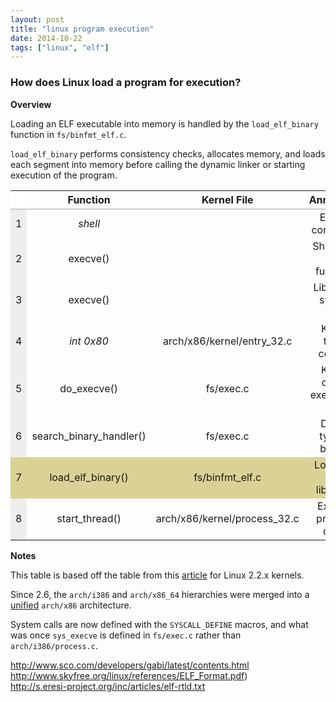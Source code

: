 ```yaml
---
layout: post
title: "linux program execution"
date: 2014-10-22
tags: ["linux", "elf"]
---
```


### How does Linux load a program for execution?

**Overview**

Loading an ELF executable into memory is handled by the `load_elf_binary`
function in `fs/binfmt_elf.c`.

`load_elf_binary` performs consistency checks, allocates memory, and loads each
segment into memory before calling the dynamic linker or starting execution of
the program.

<table style="text-align:center; font-size: 16px;">
<col style="background-color: #eee;" />
<thead>
  <tr style="border-bottom: 2px solid #CCC;">
    <th style="background: #FFF;"></th>
    <th>Function</th>
    <th>Kernel File</th>
    <th>Annotation</th>
  </tr>
</thead>
<tbody>
  <tr>
    <td>1</td>
    <td><i>shell</i></td>
    <td></td>
    <td>Enter a command.</td>
  </td>
  <tr>
    <td>2</td>
    <td>execve()</td>
    <td></td>
    <td>Shell calls libc function.</td>
  </tr>
  <tr>
    <td>3</td>
    <td>execve()</td>
    <td></td>
    <td>Libc does system call.</td>
  </tr>
  <tr>
    <td>4</td>
    <td><i>int 0x80</i></td>
    <td>arch/x86/kernel/entry_32.c</td>
    <td>Kernel takes control.<td> 
  </tr>
  <tr>
    <td>5</td>
    <td>do_execve()</td>
    <td>fs/exec.c</td>
    <td>Kernel opens executable file.</td>
  </tr>
  <tr>
    <td>6</td>
    <td>search_binary_handler()</td>
    <td>fs/exec.c</td>
    <td>Detect type of binary.</td>
  </tr>
  <tr style="background-color: #dad295;">
    <td>7</td>
    <td>load_elf_binary()</td>
    <td>fs/binfmt_elf.c</td>
    <td>Load ELF and libraries.</td>
  </tr>
  <tr>
    <td>8</td>
    <td>start_thread()</td>
    <td>arch/x86/kernel/process_32.c</td>
    <td>Execute program code.</td>
  </tr>
</tbody>
</table>

**Notes**

This table is based off the table from this [article][1] for Linux 2.2.x
kernels.

Since 2.6, the `arch/i386` and `arch/x86_64` hierarchies were merged into a
[unified][2] `arch/x86` architecture.

System calls are now defined with the `SYSCALL_DEFINE` macros, and what was
once `sys_execve` is defined in `fs/exec.c` rather than `arch/i386/process.c`.
   
[1]: http://asm.sourceforge.net/articles/startup.htm
[2]: http://lwn.net/Articles/242439/

http://www.sco.com/developers/gabi/latest/contents.html   
http://www.skyfree.org/linux/references/ELF_Format.pdf)   
http://s.eresi-project.org/inc/articles/elf-rtld.txt


